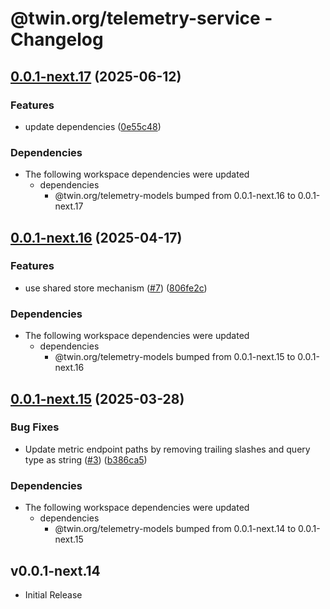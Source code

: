 # @twin.org/telemetry-service - Changelog

## [0.0.1-next.17](https://github.com/twinfoundation/telemetry/compare/telemetry-service-v0.0.1-next.16...telemetry-service-v0.0.1-next.17) (2025-06-12)


### Features

* update dependencies ([0e55c48](https://github.com/twinfoundation/telemetry/commit/0e55c48de4139c6fe66b823101ca17973e60847c))


### Dependencies

* The following workspace dependencies were updated
  * dependencies
    * @twin.org/telemetry-models bumped from 0.0.1-next.16 to 0.0.1-next.17

## [0.0.1-next.16](https://github.com/twinfoundation/telemetry/compare/telemetry-service-v0.0.1-next.15...telemetry-service-v0.0.1-next.16) (2025-04-17)


### Features

* use shared store mechanism ([#7](https://github.com/twinfoundation/telemetry/issues/7)) ([806fe2c](https://github.com/twinfoundation/telemetry/commit/806fe2c2b7653d6b949c27ebf57bd13c3e040242))


### Dependencies

* The following workspace dependencies were updated
  * dependencies
    * @twin.org/telemetry-models bumped from 0.0.1-next.15 to 0.0.1-next.16

## [0.0.1-next.15](https://github.com/twinfoundation/telemetry/compare/telemetry-service-v0.0.1-next.14...telemetry-service-v0.0.1-next.15) (2025-03-28)


### Bug Fixes

* Update metric endpoint paths by removing trailing slashes and query type as string ([#3](https://github.com/twinfoundation/telemetry/issues/3)) ([b386ca5](https://github.com/twinfoundation/telemetry/commit/b386ca55404aa933ad8917f82a7f0e588593fcc8))


### Dependencies

* The following workspace dependencies were updated
  * dependencies
    * @twin.org/telemetry-models bumped from 0.0.1-next.14 to 0.0.1-next.15

## v0.0.1-next.14

- Initial Release
